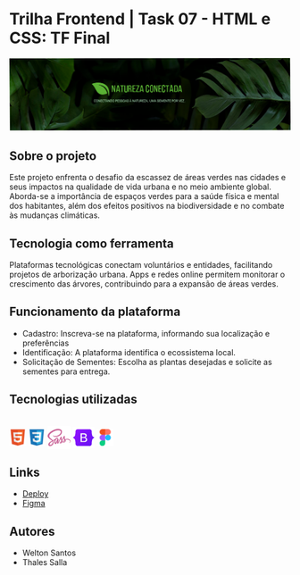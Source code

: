 # Trilha Frontend | Task 07 - HTML e CSS: TF Final

<img src ="./assets/banner.png"/>

## Sobre o projeto

Este projeto enfrenta o desafio da escassez de áreas verdes nas cidades e seus impactos na qualidade de vida urbana e no meio ambiente global. Aborda-se a importância de espaços verdes para a saúde física e mental dos habitantes, além dos efeitos positivos na biodiversidade e no combate às mudanças climáticas.

## Tecnologia como ferramenta

Plataformas tecnológicas conectam voluntários e entidades, facilitando projetos de arborização urbana. Apps e redes online permitem monitorar o crescimento das árvores, contribuindo para a expansão de áreas verdes.

## Funcionamento da plataforma

- Cadastro: Inscreva-se na plataforma, informando sua localização e preferências
- Identificação: A plataforma identifica o ecossistema local.
- Solicitação de Sementes: Escolha as plantas desejadas e solicite as sementes para entrega.

## Tecnologias utilizadas

<div style="display: inline_block"><br>
  <img align="center"  height="30"  src="https://raw.githubusercontent.com/devicons/devicon/master/icons/html5/html5-original.svg">
  <img align="center"  height="30"  src="https://raw.githubusercontent.com/devicons/devicon/master/icons/css3/css3-original.svg">
  <img align="center"  height="42"  src="https://github.com/devicons/devicon/blob/master/icons/sass/sass-original.svg">
  <img align="center"  height="38"  src="https://github.com/devicons/devicon/blob/master/icons/bootstrap/bootstrap-original.svg">
  <img align="center"  height="30"  src="https://github.com/devicons/devicon/blob/master/icons/figma/figma-original.svg">
</div>

## Links 
- <a href="https://natureza-conectada.vercel.app/">Deploy</a>
- <a href="https://www.figma.com/file/KYY8f8bG27kEzRpsPOP8xQ/Untitled?type=design&node-id=0%3A1&mode=design&t=v5WlXGgDVRMMN920-1">Figma</a>

## Autores
- Welton Santos
- Thales Salla
